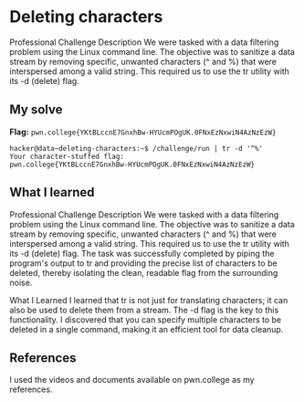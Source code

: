 # Deleting characters
Professional Challenge Description
We were tasked with a data filtering problem using the Linux command line. 
The objective was to sanitize a data stream by removing specific, unwanted characters (^ and %) that were interspersed among a valid string. 
This required us to use the tr utility with its -d (delete) flag. 

## My solve
**Flag:** `pwn.college{YKtBLccnE7GnxhBw-HYUcmPOgUK.0FNxEzNxwiN4AzNzEzW}`

```
hacker@data~deleting-characters:~$ /challenge/run | tr -d '^%'
Your character-stuffed flag:
pwn.college{YKtBLccnE7GnxhBw-HYUcmPOgUK.0FNxEzNxwiN4AzNzEzW}
```


## What I learned
Professional Challenge Description
We were tasked with a data filtering problem using the Linux command line. 
The objective was to sanitize a data stream by removing specific, unwanted characters (^ and %) that were interspersed among a valid string. 
This required us to use the tr utility with its -d (delete) flag. The task was successfully completed by piping the program's output to tr and providing the precise list of characters to be deleted, thereby isolating the clean, readable flag from the surrounding noise.

What I Learned
I learned that tr is not just for translating characters; it can also be used to delete them from a stream. The -d flag is the key to this functionality. I discovered that you can specify multiple characters to be deleted in a single command, making it an efficient tool for data cleanup.

## References 
I used the videos and documents available on pwn.college as my references.
